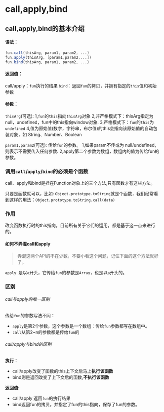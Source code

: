 # call,apply,bind
## call,apply,bind的基本介绍
#### 语法：
```js
fun.call(thisArg, param1, param2, ...)
fun.apply(thisArg, [param1,param2,...])
fun.bind(thisArg, param1, param2, ...)

```
#### 返回值：
call/apply：`fun`执行的结果 `bind`：返回`fun`的拷贝，并拥有指定的`this`值和初始参数
#### 参数：
`thisArg`(可选):
1,`fun`的`this`指向`thisArg`对象
2,非严格模式下：thisArg指定为null，undefined，fun中的this指向window对象.
3,严格模式下：`fun`的`this`为`undefined`
4,值为原始值(数字，字符串，布尔值)的this会指向该原始值的自动包装对象，如 String、Number、Boolean

`param1,param2`(可选): 传给`fun`的参数。
1,如果param不传或为 null/undefined，则表示不需要传入任何参数.
2,apply第二个参数为数组，数组内的值为传给fun的参数。

### 调用`call`/`apply`/`bind`的必须是个函数

call、apply和bind是挂在Function对象上的三个方法,只有函数才有这些方法。

只要是函数就可以，比如: `Object.prototype.toString`就是个函数，我们经常看到这样的用法：`Object.prototype.toString.call(data)`

### 作用
改变函数执行时的this指向，目前所有关于它们的运用，都是基于这一点来进行的。

#### 如何不弄混call和apply
>弄混这两个API的不在少数，不要小看这个问题，记住下面的这个方法就好了。

`apply `是以`a`开头，它传给`fun`的参数是`Array`，也是以`a`开头的。

### 区别
###### call与apply的唯一区别
传给`fun`的参数写法不同：
* `apply`是第2个参数，这个参数是一个数组：传给`fun`参数都写在数组中。
* `call`从第2~n的参数都是传给`fun`的

###### call/apply与bind的区别
**执行：**
* call/apply改变了函数的this上下文后马上**执行该函数**
* bind则是返回改变了上下文后的函数,**不执行该函数**

**返回值:**
* call/apply 返回`fun`的执行结果
* bind返回fun的拷贝，并指定了fun的this指向，保存了fun的参数。






